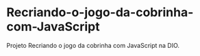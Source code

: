 # Recriando-o-jogo-da-cobrinha-com-JavaScript
Projeto Recriando o jogo da cobrinha com JavaScript na DIO.
